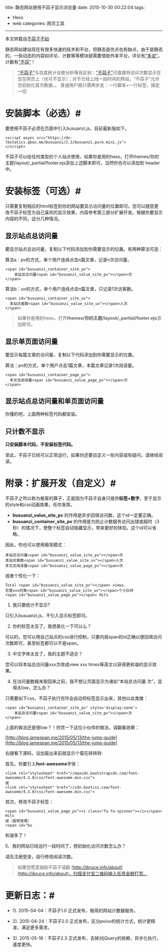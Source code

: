 title: 静态网站使用不蒜子显示浏览量
date: 2015-10-30 00:22:04
tags:
  - Hexo
  - web
categories: 网页工具
---


本文转载自[不蒜子不如](http://ibruce.info/2015/04/04/busuanzi/)

静态网站建站现在有很多快速的技术和平台，但静态是优点也有缺点，由于是静态的，一些动态的内容如评论、计数等等模块就需要借助外来平台，评论有[“多说”](http://duoshuo.com/)，计数有[“不蒜”](http://service.ibruce.info/)！

>[“不蒜子”](http://service.ibruce.info/)与百度统计谷歌分析等有区别：[“不蒜子”](http://service.ibruce.info/)可直接将访问次数显示在您在网页上（也可不显示）；对于已经上线一段时间的网站，“不蒜子”允许您初始化首次数据。。
普通用户据只需两步走：一行脚本+一行标签，搞定一切

# 安装脚本（必选）#
要使用不蒜子必须在页面中引入busuanzi.js，目前最新版如下。

```
<script async src="https://dn-lbstatics.qbox.me/busuanzi/2.3/busuanzi.pure.mini.js">
</script>
```

不蒜子可以给任何类型的个人站点使用，如果你是用的hexo，打开themes/你的主题/layout/_partial/footer.ejs添加上述脚本即可，当然你也可以添加到 header 中。

# 安装标签（可选）#

只需要复制相应的html标签到你的网站要显示访问量的位置即可。您可以随意更改不蒜子标签为自己喜欢的显示效果，内容参考第三部分扩展开发。根据你要显示内容的不同，这分几种情况。

## 显示站点总访问量 ##
要显示站点总访问量，复制以下代码添加到你需要显示的位置。有两种算法可选：

算法a：pv的方式，单个用户连续点击n篇文章，记录n次访问量。

```
<span id="busuanzi_container_site_pv">
    本站总访问量<span id="busuanzi_value_site_pv"></span>次
</span>
```

算法b：uv的方式，单个用户连续点击n篇文章，只记录1次访客数。

```
<span id="busuanzi_container_site_uv">
  本站访客数<span id="busuanzi_value_site_uv"></span>人次
</span>
```

>如果你是用的hexo，打开**themes/你的主题/layout/\_partial/footer.ejs**添加即可。

## 显示单页面访问量 ##
要显示每篇文章的访问量，复制以下代码添加到你需要显示的位置。

算法：pv的方式，单个用户点击1篇文章，本篇文章记录1次阅读量。
```
<span id="busuanzi_container_page_pv">
  本文总阅读量<span id="busuanzi_value_page_pv"></span>次
</span>
```

## 显示站点总访问量和单页面访问量 ##

你懂的吧，上面两种标签代码都安装。

## 只计数不显示 ##
**只安装脚本代码，不安装标签代码。**

至此，不蒜子已经可以正常运行，如果你还要自定义一些内容或有疑问，请继续阅读。

# 附录：扩展开发（自定义）#
不蒜子之所以称为极客的算子，正是因为不蒜子自身只提供**标签+数字**，至于显示的style和css动画效果，任你发挥。

- **busuanzi_value_site_pv** 的作用是异步回填访问数，这个id一定要正确。
- **busuanzi_container_site_pv** 的作用是为防止计数服务访问出错或超时（3秒）的情况下，使整个标签自动隐藏显示，带来更好的体验。这个id可以省略。

因此，你也可以使用极简模式：

```
本站总访问量<span id="busuanzi_value_site_pv"></span>次
本站访客数<span id="busuanzi_value_site_uv"></span>人次
本文总阅读量<span id="busuanzi_value_page_pv"></span>次
```

或者个性化一下：

```
Total <span id="busuanzi_value_site_pv"></span> views.
您是xxx的第<span id="busuanzi_value_site_uv"></span>个小伙伴
<span id="busuanzi_value_page_pv"></span> Hits

```
1. 我只要统计不显示?

只引入busuanzi.js，不引入显示标签即可。

2. 你的标签太丑了，我想美化一下可以么？

可以的，您可以用自己站点的css进行控制，只要内层span的id正确以便回填访问次数即可，甚至标签都可以不是span。

3. 中文字体太丑了，我的主题不适合？

您可以将本站总访问量xxx次改成view xxx times等英文以获得更和谐的显示效果。

4. 在访问量数据未取回来之前，我不想让页面显示为诸如“本站总访问量 次”，显得太low，怎么办？

只需要如下css，不蒜子执行完毕会自动将标签显示出来，其他以此类推：

```
<span id="busuanzi_container_site_pv" style='display:none'>
    本站总访问量<span id="busuanzi_value_site_pv"></span>次
</span>
```

上面的做法还是很low？！欣赏一下这位小伙伴的做法，请戳看效果：

[http://blog.jamespan.me/2015/05/13/the-jump-guide](http://blog.jamespan.me/2015/05/13/the-jump-guide)


右键看下源码，没加载出来前就显示个菊花转转转:

首先，你要引入**font-awesome**字体：

```
<link rel="stylesheet" href="//maxcdn.bootstrapcdn.com/font-awesome/4.3.0/css/font-awesome.min.css">
或
<link rel="stylesheet" href="//cdn.bootcss.com/font-awesome/4.3.0/css/font-awesome.min.css">
```

其次，修改不蒜子标签：


```
<span id="busuanzi_value_page_pv"><i class="fa fa-spinner"></i></span> Hits
或（旋转效果）
<span id="bu
```

和谐多了！

5、我的网站已经运行一段时间了，想初始化访问次数怎么办？

请先注册登录，自行修改阅读次数。


>如果您愿意捐助不蒜子请戳 [http://ibruce.info/about](http://ibruce.info/about)，扫描支付宝二维码输入任意金额打赏。

# 更新日志：#

- 1). 2015-04-04：不蒜子1.0 正式发布，极简的网站计数器服务。

- 2). 2015-04-24：不蒜子2.0 正式发布，区分pv/uv的统计方式，统计更精准，满足更多需求。

- 3). 2015-05-18：不蒜子2.3 正式发布，去掉对jQuery的依赖，异步化执行，速度更快。
